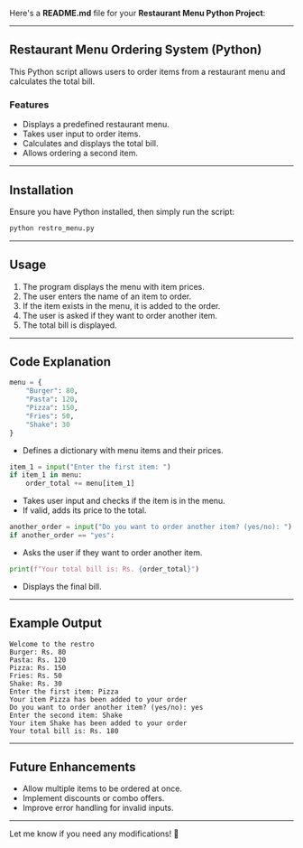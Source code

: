 Here's a **README.md** file for your **Restaurant Menu Python Project**:  

---

## **Restaurant Menu Ordering System (Python)**
This Python script allows users to order items from a restaurant menu and calculates the total bill.

### **Features**
- Displays a predefined restaurant menu.
- Takes user input to order items.
- Calculates and displays the total bill.
- Allows ordering a second item.

---

## **Installation**
Ensure you have Python installed, then simply run the script:

```bash
python restro_menu.py
```

---

## **Usage**
1. The program displays the menu with item prices.
2. The user enters the name of an item to order.
3. If the item exists in the menu, it is added to the order.
4. The user is asked if they want to order another item.
5. The total bill is displayed.

---

## **Code Explanation**
```python
menu = {
    "Burger": 80,
    "Pasta": 120,
    "Pizza": 150,
    "Fries": 50,
    "Shake": 30
}
```
- Defines a dictionary with menu items and their prices.

```python
item_1 = input("Enter the first item: ")
if item_1 in menu:
    order_total += menu[item_1]
```
- Takes user input and checks if the item is in the menu.
- If valid, adds its price to the total.

```python
another_order = input("Do you want to order another item? (yes/no): ")  
if another_order == "yes":
```
- Asks the user if they want to order another item.

```python
print(f"Your total bill is: Rs. {order_total}")
```
- Displays the final bill.

---

## **Example Output**
```
Welcome to the restro
Burger: Rs. 80
Pasta: Rs. 120
Pizza: Rs. 150
Fries: Rs. 50
Shake: Rs. 30
Enter the first item: Pizza
Your item Pizza has been added to your order
Do you want to order another item? (yes/no): yes
Enter the second item: Shake
Your item Shake has been added to your order
Your total bill is: Rs. 180
```

---

## **Future Enhancements**
- Allow multiple items to be ordered at once.
- Implement discounts or combo offers.
- Improve error handling for invalid inputs.

---

Let me know if you need any modifications! 🚀
